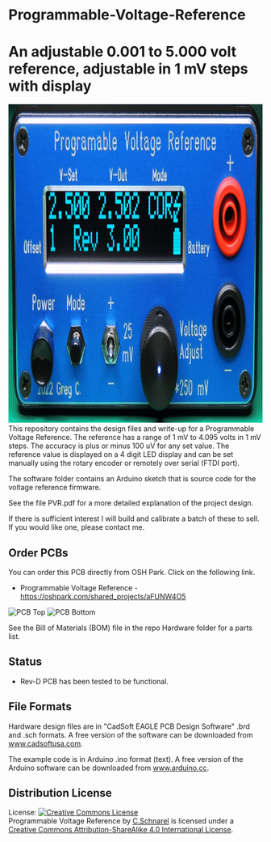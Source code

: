 # Programmable-Voltage-Reference
An adjustable 0.001 to 5.000 volt reference, adjustable in 1 mV steps with display
==============================

<img src="https://github.com/Barbouri/Programmable-Voltage-Reference/blob/a182458ea60cbced789c04f60beefa2226b19169/PVRFrontPanel2500-1200.JPG" alt="Programmable Voltage Reference with 1 mV resolution and 50 uV accuracy" height="630" width="1200">  
This repository contains the design files and write-up for a Programmable Voltage Reference.  The reference has a range of 1 mV to 4.095 volts in 1 mV steps.  The accuracy is plus or minus 100 uV for any set value.  The reference value is displayed on a 4 digit LED display and can be set manually using the rotary encoder or remotely over serial (FTDI port).

The software folder contains an Arduino sketch that is source code for the voltage reference firmware.

See the file PVR.pdf for a more detailed explanation of the project design. 

If there is sufficient interest I will build and calibrate a batch of these to sell.  If you would like one, please contact me. 

## Order PCBs  

You can order this PCB directly from OSH Park.  Click on the following link.  
  * Programmable Voltage Reference - https://oshpark.com/shared_projects/aFUNW4O5 

<img src="https://raw.githubusercontent.com/uChip/VoltageReferenceProgrammable/master/RevDtop.png" alt="PCB Top" height="287" width="550">

<img src="https://raw.githubusercontent.com/uChip/VoltageReferenceProgrammable/master/RevDbottom.png" alt="PCB Bottom" height="287" width="550">

See the Bill of Materials (BOM) file in the repo Hardware folder for a parts list.  

## Status  
  * Rev-D PCB has been tested to be functional.  

## File Formats  

Hardware design files are in "CadSoft EAGLE PCB Design Software" .brd and .sch formats.  A free version of the software can be downloaded from www.cadsoftusa.com. 

The example code is in Arduino .ino format (text).  A free version of the Arduino software can be downloaded from www.arduino.cc.  

## Distribution License  

License:
<a rel="license" href="http://creativecommons.org/licenses/by-sa/4.0/"><img alt="Creative Commons License" style="border-width:0" src="https://i.creativecommons.org/l/by-sa/4.0/88x31.png" /></a><br /><span xmlns:dct="http://purl.org/dc/terms/" property="dct:title">Programmable Voltage Reference</span> by <a xmlns:cc="http://creativecommons.org/ns#" href="https://github.com/uChip/VoltageReferenceProgrammable" property="cc:attributionName" rel="cc:attributionURL">C.Schnarel</a> is licensed under a <a rel="license" href="http://creativecommons.org/licenses/by-sa/4.0/">Creative Commons Attribution-ShareAlike 4.0 International License</a>.
  
